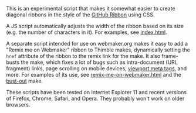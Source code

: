 This is an experimental script that makes it somewhat easier to create
diagonal ribbons in the style of the [GitHub Ribbon][] using CSS.

A JS script automatically adjusts the width of the ribbon based on
its size (e.g. the number of characters in it). For examples, see
[index.html][].

A separate script intended for use on webmaker.org makes it easy
to add a "Remix me on Webmaker" ribbon to Thimble makes, dynamically
setting the `href` attribute of the ribbon to the remix link for
the make. It also frame-busts the make, which fixes a lot of
bugs such as intra-document (URL fragment) links, page scrolling on
mobile devices, [viewport meta tags][], and more. For examples of
its use, see [remix-me-on-webmaker.html][] and the [bust-out][] make.

These scripts have been tested on Internet Explorer 11 and recent
versions of Firefox, Chrome, Safari, and Opera. They probably won't work
on older browsers.

  [GitHub Ribbon]: https://github.com/blog/273-github-ribbons
  [index.html]: http://toolness.github.io/css-ribbonate/
  [remix-me-on-webmaker.html]: http://toolness.github.io/css-ribbonate/remix-me-on-webmaker.html
  [viewport meta tags]: https://developer.mozilla.org/en-US/docs/Mozilla/Mobile/Viewport_meta_tag
  [bust-out]: https://toolness.makes.org/thimble/bust-out
